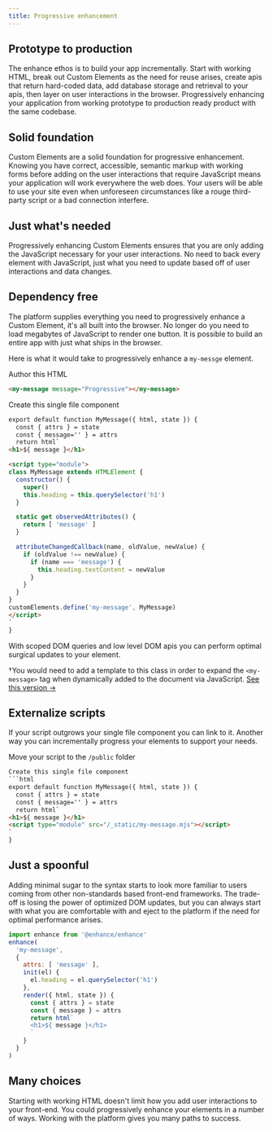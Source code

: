 ```yaml
---
title: Progressive enhancement
---
```


## Prototype to production
The enhance ethos is to build your app incrementally. Start with working HTML, break out Custom Elements as the need for reuse arises, create apis that return hard-coded data, add database storage and retrieval to your apis, then layer on user interactions in the browser. Progressively enhancing your application from working prototype to production ready product with the same codebase.

## Solid foundation
Custom Elements are a solid foundation for progressive enhancement. Knowing you have correct, accessible, semantic markup with working forms before adding on the user interactions that require JavaScript means your application will work everywhere the web does. Your users will be able to use your site even when unforeseen circumstances like a rouge third-party script or a bad connection interfere.

## Just what's needed
Progressively enhancing Custom Elements ensures that you are only adding the JavaScript necessary for your user interactions. No need to back every element with JavaScript, just what you need to update based off of user interactions and data changes.

## Dependency free
The platform supplies everything you need to progressively enhance a Custom Element, it's all built into the browser. No longer do you need to load megabytes of JavaScript to render one button. It is possible to build an entire app with just what ships in the browser.

Here is what it would take to progressively enhance a `my-messge` element.

Author this HTML
```html
<my-message message="Progressive"></my-message>
```

Create this single file component
```html
export default function MyMessage({ html, state }) {
  const { attrs } = state
  const { message='' } = attrs
  return html`
<h1>${ message }</h1>

<script type="module">
class MyMessage extends HTMLElement {
  constructor() {
    super()
    this.heading = this.querySelector('h1')
  }

  static get observedAttributes() {
    return [ 'message' ]
  }

  attributeChangedCallback(name, oldValue, newValue) {
    if (oldValue !== newValue) {
      if (name === 'message') {
        this.heading.textContent = newValue
      }
    }
  }
}
customElements.define('my-message', MyMessage)
</script>
`
}
```
With scoped DOM queries and low level DOM apis you can perform optimal surgical updates to your element.

†You would need to add a template to this class in order to expand the `<my-message>` tag when dynamically added to the document via JavaScript. [See this version →](https://gist.github.com/kristoferjoseph/dd5d22018a0f7feedd4ee18f25a040a8)

## Externalize scripts
If your script outgrows your single file component you can link to it. Another way you can incrementally progress your elements to support your needs.

Move your script to the `/public` folder
```html
Create this single file component
```html
export default function MyMessage({ html, state }) {
  const { attrs } = state
  const { message='' } = attrs
  return html`
<h1>${ message }</h1>
<script type="module" src="/_static/my-message.mjs"></script>
`
}

```

## Just a spoonful
Adding minimal sugar to the syntax starts to look more familiar to users coming from other non-standards based front-end frameworks. The trade-off is losing the power of optimized DOM updates, but you can always start with what you are comfortable with and eject to the platform if the need for optimal performance arises.

```javascript
import enhance from '@enhance/enhance'
enhance(
  'my-message',
  {
    attrs: [ 'message' ],
    init(el) {
      el.heading = el.querySelector('h1')
    },
    render({ html, state }) {
      const { attrs } = state
      const { message } = attrs
      return html`
      <h1>${ message }</h1>
      `
    }
  }
)
```

## Many choices
Starting with working HTML doesn't limit how you add user interactions to your front-end. You could progressively enhance your elements in a number of ways. Working with the platform gives you many paths to success.

